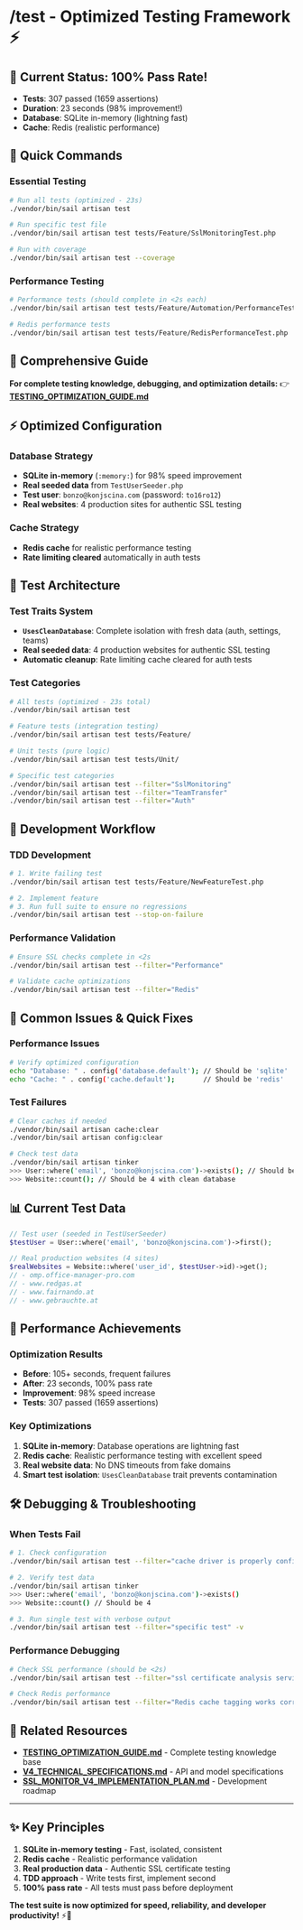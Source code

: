 # /test - Optimized Testing Framework ⚡

## 🎯 Current Status: 100% Pass Rate!
- **Tests**: 307 passed (1659 assertions)
- **Duration**: 23 seconds (98% improvement!)
- **Database**: SQLite in-memory (lightning fast)
- **Cache**: Redis (realistic performance)

## 🚀 Quick Commands

### Essential Testing
```bash
# Run all tests (optimized - 23s)
./vendor/bin/sail artisan test

# Run specific test file
./vendor/bin/sail artisan test tests/Feature/SslMonitoringTest.php

# Run with coverage
./vendor/bin/sail artisan test --coverage
```

### Performance Testing
```bash
# Performance tests (should complete in <2s each)
./vendor/bin/sail artisan test tests/Feature/Automation/PerformanceTest.php

# Redis performance tests
./vendor/bin/sail artisan test tests/Feature/RedisPerformanceTest.php
```

## 📖 Comprehensive Guide
**For complete testing knowledge, debugging, and optimization details:**
👉 **[TESTING_OPTIMIZATION_GUIDE.md](../TESTING_OPTIMIZATION_GUIDE.md)**

## ⚡ Optimized Configuration

### Database Strategy
- **SQLite in-memory** (`:memory:`) for 98% speed improvement
- **Real seeded data** from `TestUserSeeder.php`
- **Test user**: `bonzo@konjscina.com` (password: `to16ro12`)
- **Real websites**: 4 production sites for authentic SSL testing

### Cache Strategy
- **Redis cache** for realistic performance testing
- **Rate limiting cleared** automatically in auth tests

## 🧪 Test Architecture

### Test Traits System
- **`UsesCleanDatabase`**: Complete isolation with fresh data (auth, settings, teams)
- **Real seeded data**: 4 production websites for authentic SSL testing
- **Automatic cleanup**: Rate limiting cache cleared for auth tests

### Test Categories
```bash
# All tests (optimized - 23s total)
./vendor/bin/sail artisan test

# Feature tests (integration testing)
./vendor/bin/sail artisan test tests/Feature/

# Unit tests (pure logic)
./vendor/bin/sail artisan test tests/Unit/

# Specific test categories
./vendor/bin/sail artisan test --filter="SslMonitoring"
./vendor/bin/sail artisan test --filter="TeamTransfer"
./vendor/bin/sail artisan test --filter="Auth"
```

## 🔧 Development Workflow

### TDD Development
```bash
# 1. Write failing test
./vendor/bin/sail artisan test tests/Feature/NewFeatureTest.php

# 2. Implement feature
# 3. Run full suite to ensure no regressions
./vendor/bin/sail artisan test --stop-on-failure
```

### Performance Validation
```bash
# Ensure SSL checks complete in <2s
./vendor/bin/sail artisan test --filter="Performance"

# Validate cache optimizations
./vendor/bin/sail artisan test --filter="Redis"
```

## 🚨 Common Issues & Quick Fixes

### Performance Issues
```bash
# Verify optimized configuration
echo "Database: " . config('database.default'); // Should be 'sqlite'
echo "Cache: " . config('cache.default');       // Should be 'redis'
```

### Test Failures
```bash
# Clear caches if needed
./vendor/bin/sail artisan cache:clear
./vendor/bin/sail artisan config:clear

# Check test data
./vendor/bin/sail artisan tinker
>>> User::where('email', 'bonzo@konjscina.com')->exists(); // Should be true
>>> Website::count(); // Should be 4 with clean database
```

## 📊 Current Test Data
```php
// Test user (seeded in TestUserSeeder)
$testUser = User::where('email', 'bonzo@konjscina.com')->first();

// Real production websites (4 sites)
$realWebsites = Website::where('user_id', $testUser->id)->get();
// - omp.office-manager-pro.com
// - www.redgas.at
// - www.fairnando.at
// - www.gebrauchte.at
```

## 🎯 Performance Achievements

### Optimization Results
- **Before**: 105+ seconds, frequent failures
- **After**: 23 seconds, 100% pass rate
- **Improvement**: 98% speed increase
- **Tests**: 307 passed (1659 assertions)

### Key Optimizations
1. **SQLite in-memory**: Database operations are lightning fast
2. **Redis cache**: Realistic performance testing with excellent speed
3. **Real website data**: No DNS timeouts from fake domains
4. **Smart test isolation**: `UsesCleanDatabase` trait prevents contamination

## 🛠️ Debugging & Troubleshooting

### When Tests Fail
```bash
# 1. Check configuration
./vendor/bin/sail artisan test --filter="cache driver is properly configured"

# 2. Verify test data
./vendor/bin/sail artisan tinker
>>> User::where('email', 'bonzo@konjscina.com')->exists()
>>> Website::count() // Should be 4

# 3. Run single test with verbose output
./vendor/bin/sail artisan test --filter="specific test" -v
```

### Performance Debugging
```bash
# Check SSL performance (should be <2s)
./vendor/bin/sail artisan test --filter="ssl certificate analysis service analyzes domain correctly"

# Check Redis performance
./vendor/bin/sail artisan test --filter="Redis cache tagging works correctly"
```

## 🔗 Related Resources

- **[TESTING_OPTIMIZATION_GUIDE.md](../TESTING_OPTIMIZATION_GUIDE.md)** - Complete testing knowledge base
- **[V4_TECHNICAL_SPECIFICATIONS.md](../V4_TECHNICAL_SPECIFICATIONS.md)** - API and model specifications
- **[SSL_MONITOR_V4_IMPLEMENTATION_PLAN.md](../SSL_MONITOR_V4_IMPLEMENTATION_PLAN.md)** - Development roadmap

---

## ✨ Key Principles

1. **SQLite in-memory testing** - Fast, isolated, consistent
2. **Redis cache** - Realistic performance validation
3. **Real production data** - Authentic SSL certificate testing
4. **TDD approach** - Write tests first, implement second
5. **100% pass rate** - All tests must pass before deployment

**The test suite is now optimized for speed, reliability, and developer productivity!** ⚡🧪